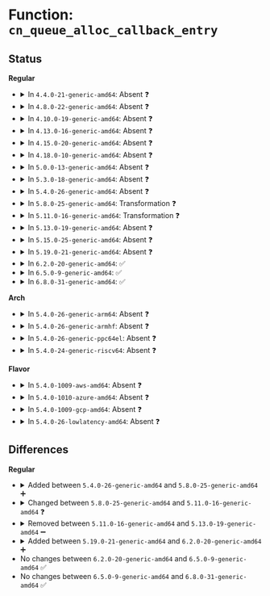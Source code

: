 # Function: <code>cn_queue_alloc_callback_entry</code>

## Status
<b>Regular</b>
<ul>
<li>
<details>
<summary>In <code>4.4.0-21-generic-amd64</code>: Absent ❓</summary>

```json
{
  "name": "cn_queue_alloc_callback_entry",
  "collision_type": "Unique Static",
  "inline_type": "Full",
  "funcs": [
    {
      "addr": 18446744071584356212,
      "name": "cn_queue_alloc_callback_entry",
      "external": false,
      "loc": "drivers/connector/cn_queue.c:35",
      "file": "drivers/connector/cn_queue.c",
      "inline": "not declared, inlined",
      "caller_inline": [
        "drivers/connector/cn_queue.c:cn_queue_add_callback"
      ],
      "caller_func": []
    }
  ],
  "symbols": []
}
```
</details>
</li>
<li>
<details>
<summary>In <code>4.8.0-22-generic-amd64</code>: Absent ❓</summary>

```json
{
  "name": "cn_queue_alloc_callback_entry",
  "collision_type": "Unique Static",
  "inline_type": "Full",
  "funcs": [
    {
      "addr": 18446744071584690356,
      "name": "cn_queue_alloc_callback_entry",
      "external": false,
      "loc": "drivers/connector/cn_queue.c:35",
      "file": "drivers/connector/cn_queue.c",
      "inline": "not declared, inlined",
      "caller_inline": [
        "drivers/connector/cn_queue.c:cn_queue_add_callback"
      ],
      "caller_func": []
    }
  ],
  "symbols": []
}
```
</details>
</li>
<li>
<details>
<summary>In <code>4.10.0-19-generic-amd64</code>: Absent ❓</summary>

```json
{
  "name": "cn_queue_alloc_callback_entry",
  "collision_type": "Unique Static",
  "inline_type": "Full",
  "funcs": [
    {
      "addr": 18446744071584876916,
      "name": "cn_queue_alloc_callback_entry",
      "external": false,
      "loc": "drivers/connector/cn_queue.c:35",
      "file": "drivers/connector/cn_queue.c",
      "inline": "not declared, inlined",
      "caller_inline": [
        "drivers/connector/cn_queue.c:cn_queue_add_callback"
      ],
      "caller_func": []
    }
  ],
  "symbols": []
}
```
</details>
</li>
<li>
<details>
<summary>In <code>4.13.0-16-generic-amd64</code>: Absent ❓</summary>

```json
{
  "name": "cn_queue_alloc_callback_entry",
  "collision_type": "Unique Static",
  "inline_type": "Full",
  "funcs": [
    {
      "addr": 18446744071584965812,
      "name": "cn_queue_alloc_callback_entry",
      "external": false,
      "loc": "drivers/connector/cn_queue.c:35",
      "file": "drivers/connector/cn_queue.c",
      "inline": "not declared, inlined",
      "caller_inline": [
        "drivers/connector/cn_queue.c:cn_queue_add_callback"
      ],
      "caller_func": []
    }
  ],
  "symbols": []
}
```
</details>
</li>
<li>
<details>
<summary>In <code>4.15.0-20-generic-amd64</code>: Absent ❓</summary>

```json
{
  "name": "cn_queue_alloc_callback_entry",
  "collision_type": "Unique Static",
  "inline_type": "Full",
  "funcs": [
    {
      "addr": 18446744071585387140,
      "name": "cn_queue_alloc_callback_entry",
      "external": false,
      "loc": "drivers/connector/cn_queue.c:35",
      "file": "drivers/connector/cn_queue.c",
      "inline": "not declared, inlined",
      "caller_inline": [
        "drivers/connector/cn_queue.c:cn_queue_add_callback"
      ],
      "caller_func": []
    }
  ],
  "symbols": []
}
```
</details>
</li>
<li>
<details>
<summary>In <code>4.18.0-10-generic-amd64</code>: Absent ❓</summary>

```json
{
  "name": "cn_queue_alloc_callback_entry",
  "collision_type": "Unique Static",
  "inline_type": "Full",
  "funcs": [
    {
      "addr": 18446744071585630357,
      "name": "cn_queue_alloc_callback_entry",
      "external": false,
      "loc": "drivers/connector/cn_queue.c:35",
      "file": "drivers/connector/cn_queue.c",
      "inline": "not declared, inlined",
      "caller_inline": [
        "drivers/connector/cn_queue.c:cn_queue_add_callback"
      ],
      "caller_func": []
    }
  ],
  "symbols": []
}
```
</details>
</li>
<li>
<details>
<summary>In <code>5.0.0-13-generic-amd64</code>: Absent ❓</summary>

```json
{
  "name": "cn_queue_alloc_callback_entry",
  "collision_type": "Unique Static",
  "inline_type": "Full",
  "funcs": [
    {
      "addr": 18446744071585757557,
      "name": "cn_queue_alloc_callback_entry",
      "external": false,
      "loc": "drivers/connector/cn_queue.c:35",
      "file": "drivers/connector/cn_queue.c",
      "inline": "not declared, inlined",
      "caller_inline": [
        "drivers/connector/cn_queue.c:cn_queue_add_callback"
      ],
      "caller_func": []
    }
  ],
  "symbols": []
}
```
</details>
</li>
<li>
<details>
<summary>In <code>5.3.0-18-generic-amd64</code>: Absent ❓</summary>

```json
{
  "name": "cn_queue_alloc_callback_entry",
  "collision_type": "Unique Static",
  "inline_type": "Full",
  "funcs": [
    {
      "addr": 18446744071585989877,
      "name": "cn_queue_alloc_callback_entry",
      "external": false,
      "loc": "drivers/connector/cn_queue.c:21",
      "file": "drivers/connector/cn_queue.c",
      "inline": "not declared, inlined",
      "caller_inline": [
        "drivers/connector/cn_queue.c:cn_queue_add_callback"
      ],
      "caller_func": []
    }
  ],
  "symbols": []
}
```
</details>
</li>
<li>
<details>
<summary>In <code>5.4.0-26-generic-amd64</code>: Absent ❓</summary>

```json
{
  "name": "cn_queue_alloc_callback_entry",
  "collision_type": "Unique Static",
  "inline_type": "Full",
  "funcs": [
    {
      "addr": 18446744071586136853,
      "name": "cn_queue_alloc_callback_entry",
      "external": false,
      "loc": "drivers/connector/cn_queue.c:21",
      "file": "drivers/connector/cn_queue.c",
      "inline": "not declared, inlined",
      "caller_inline": [
        "drivers/connector/cn_queue.c:cn_queue_add_callback"
      ],
      "caller_func": []
    }
  ],
  "symbols": []
}
```
</details>
</li>
<li>
<details>
<summary>In <code>5.8.0-25-generic-amd64</code>: Transformation ❓</summary>

```c
struct cn_callback_entry * cn_queue_alloc_callback_entry(struct cn_queue_dev * dev, const char * name, struct cb_id * id, void (*)(struct cn_msg *, struct netlink_skb_parms *) callback)
```

```json
{
  "name": "cn_queue_alloc_callback_entry",
  "collision_type": "Unique Static",
  "inline_type": "No",
  "funcs": [
    {
      "addr": 0,
      "name": "cn_queue_alloc_callback_entry",
      "external": false,
      "loc": "drivers/connector/cn_queue.c:21",
      "file": "drivers/connector/cn_queue.c",
      "inline": "seen, unknown",
      "caller_inline": [],
      "caller_func": [
        "drivers/connector/cn_queue.c:cn_queue_add_callback"
      ]
    }
  ],
  "symbols": [
    {
      "addr": 18446744071586892192,
      "name": "cn_queue_alloc_callback_entry",
      "section": ".text",
      "bind": "STB_LOCAL",
      "size": 129
    },
    {
      "addr": 18446744071586893073,
      "name": "cn_queue_alloc_callback_entry.cold",
      "section": ".text",
      "bind": "STB_LOCAL",
      "size": 17
    }
  ]
}
```
</details>
</li>
<li>
<details>
<summary>In <code>5.11.0-16-generic-amd64</code>: Transformation ❓</summary>

```c
struct cn_callback_entry * cn_queue_alloc_callback_entry(struct cn_queue_dev * dev, const char * name, const struct cb_id * id, void (*)(struct cn_msg *, struct netlink_skb_parms *) callback)
```

```json
{
  "name": "cn_queue_alloc_callback_entry",
  "collision_type": "Unique Static",
  "inline_type": "No",
  "funcs": [
    {
      "addr": 0,
      "name": "cn_queue_alloc_callback_entry",
      "external": false,
      "loc": "drivers/connector/cn_queue.c:21",
      "file": "drivers/connector/cn_queue.c",
      "inline": "seen, unknown",
      "caller_inline": [],
      "caller_func": [
        "drivers/connector/cn_queue.c:cn_queue_add_callback"
      ]
    }
  ],
  "symbols": [
    {
      "addr": 18446744071586977136,
      "name": "cn_queue_alloc_callback_entry",
      "section": ".text",
      "bind": "STB_LOCAL",
      "size": 129
    },
    {
      "addr": 18446744071591483515,
      "name": "cn_queue_alloc_callback_entry.cold",
      "section": ".text",
      "bind": "STB_LOCAL",
      "size": 17
    }
  ]
}
```
</details>
</li>
<li>
<details>
<summary>In <code>5.13.0-19-generic-amd64</code>: Absent ❓</summary>

```json
{
  "name": "cn_queue_alloc_callback_entry",
  "collision_type": "Unique Static",
  "inline_type": "Full",
  "funcs": [
    {
      "addr": 18446744071586859869,
      "name": "cn_queue_alloc_callback_entry",
      "external": false,
      "loc": "drivers/connector/cn_queue.c:21",
      "file": "drivers/connector/cn_queue.c",
      "inline": "not declared, inlined",
      "caller_inline": [
        "drivers/connector/cn_queue.c:cn_queue_add_callback"
      ],
      "caller_func": []
    }
  ],
  "symbols": []
}
```
</details>
</li>
<li>
<details>
<summary>In <code>5.15.0-25-generic-amd64</code>: Absent ❓</summary>

```json
{
  "name": "cn_queue_alloc_callback_entry",
  "collision_type": "Unique Static",
  "inline_type": "Full",
  "funcs": [
    {
      "addr": 18446744071587431645,
      "name": "cn_queue_alloc_callback_entry",
      "external": false,
      "loc": "drivers/connector/cn_queue.c:21",
      "file": "drivers/connector/cn_queue.c",
      "inline": "not declared, inlined",
      "caller_inline": [
        "drivers/connector/cn_queue.c:cn_queue_add_callback"
      ],
      "caller_func": []
    }
  ],
  "symbols": []
}
```
</details>
</li>
<li>
<details>
<summary>In <code>5.19.0-21-generic-amd64</code>: Absent ❓</summary>

```json
{
  "name": "cn_queue_alloc_callback_entry",
  "collision_type": "Unique Static",
  "inline_type": "Full",
  "funcs": [
    {
      "addr": 18446744071588747229,
      "name": "cn_queue_alloc_callback_entry",
      "external": false,
      "loc": "drivers/connector/cn_queue.c:21",
      "file": "drivers/connector/cn_queue.c",
      "inline": "not declared, inlined",
      "caller_inline": [
        "drivers/connector/cn_queue.c:cn_queue_add_callback"
      ],
      "caller_func": []
    }
  ],
  "symbols": []
}
```
</details>
</li>
<li>
<details>
<summary>In <code>6.2.0-20-generic-amd64</code>: ✅</summary>

```c
struct cn_callback_entry * cn_queue_alloc_callback_entry(struct cn_queue_dev * dev, const char * name, const struct cb_id * id, void (*)(struct cn_msg *, struct netlink_skb_parms *) callback)
```

```json
{
  "name": "cn_queue_alloc_callback_entry",
  "collision_type": "Unique Static",
  "inline_type": "No",
  "funcs": [
    {
      "addr": 18446744071590234208,
      "name": "cn_queue_alloc_callback_entry",
      "external": false,
      "loc": "drivers/connector/cn_queue.c:21",
      "file": "drivers/connector/cn_queue.c",
      "inline": "seen, unknown",
      "caller_inline": [],
      "caller_func": [
        "drivers/connector/cn_queue.c:cn_queue_add_callback"
      ]
    }
  ],
  "symbols": [
    {
      "addr": 18446744071590234208,
      "name": "cn_queue_alloc_callback_entry",
      "section": ".text",
      "bind": "STB_LOCAL",
      "size": 151
    }
  ]
}
```
</details>
</li>
<li>
<details>
<summary>In <code>6.5.0-9-generic-amd64</code>: ✅</summary>

```c
struct cn_callback_entry * cn_queue_alloc_callback_entry(struct cn_queue_dev * dev, const char * name, const struct cb_id * id, void (*)(struct cn_msg *, struct netlink_skb_parms *) callback)
```

```json
{
  "name": "cn_queue_alloc_callback_entry",
  "collision_type": "Unique Static",
  "inline_type": "No",
  "funcs": [
    {
      "addr": 18446744071590554320,
      "name": "cn_queue_alloc_callback_entry",
      "external": false,
      "loc": "drivers/connector/cn_queue.c:21",
      "file": "drivers/connector/cn_queue.c",
      "inline": "seen, unknown",
      "caller_inline": [],
      "caller_func": [
        "drivers/connector/cn_queue.c:cn_queue_add_callback"
      ]
    }
  ],
  "symbols": [
    {
      "addr": 18446744071590554320,
      "name": "cn_queue_alloc_callback_entry",
      "section": ".text",
      "bind": "STB_LOCAL",
      "size": 151
    }
  ]
}
```
</details>
</li>
<li>
<details>
<summary>In <code>6.8.0-31-generic-amd64</code>: ✅</summary>

```c
struct cn_callback_entry * cn_queue_alloc_callback_entry(struct cn_queue_dev * dev, const char * name, const struct cb_id * id, void (*)(struct cn_msg *, struct netlink_skb_parms *) callback)
```

```json
{
  "name": "cn_queue_alloc_callback_entry",
  "collision_type": "Unique Static",
  "inline_type": "No",
  "funcs": [
    {
      "addr": 18446744071590911312,
      "name": "cn_queue_alloc_callback_entry",
      "external": false,
      "loc": "drivers/connector/cn_queue.c:21",
      "file": "drivers/connector/cn_queue.c",
      "inline": "seen, unknown",
      "caller_inline": [],
      "caller_func": [
        "drivers/connector/cn_queue.c:cn_queue_add_callback"
      ]
    }
  ],
  "symbols": [
    {
      "addr": 18446744071590911312,
      "name": "cn_queue_alloc_callback_entry",
      "section": ".text",
      "bind": "STB_LOCAL",
      "size": 198
    }
  ]
}
```
</details>
</li>
</ul>
<b>Arch</b>
<ul>
<li>
<details>
<summary>In <code>5.4.0-26-generic-arm64</code>: Absent ❓</summary>

```json
{
  "name": "cn_queue_alloc_callback_entry",
  "collision_type": "Unique Static",
  "inline_type": "Full",
  "funcs": [
    {
      "addr": 18446603336498926392,
      "name": "cn_queue_alloc_callback_entry",
      "external": false,
      "loc": "drivers/connector/cn_queue.c:21",
      "file": "drivers/connector/cn_queue.c",
      "inline": "not declared, inlined",
      "caller_inline": [
        "drivers/connector/cn_queue.c:cn_queue_add_callback"
      ],
      "caller_func": []
    }
  ],
  "symbols": []
}
```
</details>
</li>
<li>
<details>
<summary>In <code>5.4.0-26-generic-armhf</code>: Absent ❓</summary>

```json
{
  "name": "cn_queue_alloc_callback_entry",
  "collision_type": "Unique Static",
  "inline_type": "Full",
  "funcs": [
    {
      "addr": 3231499992,
      "name": "cn_queue_alloc_callback_entry",
      "external": false,
      "loc": "drivers/connector/cn_queue.c:21",
      "file": "drivers/connector/cn_queue.c",
      "inline": "not declared, inlined",
      "caller_inline": [
        "drivers/connector/cn_queue.c:cn_queue_add_callback"
      ],
      "caller_func": []
    }
  ],
  "symbols": []
}
```
</details>
</li>
<li>
<details>
<summary>In <code>5.4.0-26-generic-ppc64el</code>: Absent ❓</summary>

```json
{
  "name": "cn_queue_alloc_callback_entry",
  "collision_type": "Unique Static",
  "inline_type": "Full",
  "funcs": [
    {
      "addr": 13835058055292062556,
      "name": "cn_queue_alloc_callback_entry",
      "external": false,
      "loc": "drivers/connector/cn_queue.c:21",
      "file": "drivers/connector/cn_queue.c",
      "inline": "not declared, inlined",
      "caller_inline": [
        "drivers/connector/cn_queue.c:cn_queue_add_callback"
      ],
      "caller_func": []
    }
  ],
  "symbols": []
}
```
</details>
</li>
<li>
<details>
<summary>In <code>5.4.0-24-generic-riscv64</code>: Absent ❓</summary>

```json
{
  "name": "cn_queue_alloc_callback_entry",
  "collision_type": "Unique Static",
  "inline_type": "Full",
  "funcs": [
    {
      "addr": 18446743936276315214,
      "name": "cn_queue_alloc_callback_entry",
      "external": false,
      "loc": "drivers/connector/cn_queue.c:21",
      "file": "drivers/connector/cn_queue.c",
      "inline": "not declared, inlined",
      "caller_inline": [
        "drivers/connector/cn_queue.c:cn_queue_add_callback"
      ],
      "caller_func": []
    }
  ],
  "symbols": []
}
```
</details>
</li>
</ul>
<b>Flavor</b>
<ul>
<li>
<details>
<summary>In <code>5.4.0-1009-aws-amd64</code>: Absent ❓</summary>

```json
{
  "name": "cn_queue_alloc_callback_entry",
  "collision_type": "Unique Static",
  "inline_type": "Full",
  "funcs": [
    {
      "addr": 18446744071585897221,
      "name": "cn_queue_alloc_callback_entry",
      "external": false,
      "loc": "drivers/connector/cn_queue.c:21",
      "file": "drivers/connector/cn_queue.c",
      "inline": "not declared, inlined",
      "caller_inline": [
        "drivers/connector/cn_queue.c:cn_queue_add_callback"
      ],
      "caller_func": []
    }
  ],
  "symbols": []
}
```
</details>
</li>
<li>
<details>
<summary>In <code>5.4.0-1010-azure-amd64</code>: Absent ❓</summary>

```json
{
  "name": "cn_queue_alloc_callback_entry",
  "collision_type": "Unique Static",
  "inline_type": "Full",
  "funcs": [
    {
      "addr": 18446744071585756997,
      "name": "cn_queue_alloc_callback_entry",
      "external": false,
      "loc": "drivers/connector/cn_queue.c:21",
      "file": "drivers/connector/cn_queue.c",
      "inline": "not declared, inlined",
      "caller_inline": [
        "drivers/connector/cn_queue.c:cn_queue_add_callback"
      ],
      "caller_func": []
    }
  ],
  "symbols": []
}
```
</details>
</li>
<li>
<details>
<summary>In <code>5.4.0-1009-gcp-amd64</code>: Absent ❓</summary>

```json
{
  "name": "cn_queue_alloc_callback_entry",
  "collision_type": "Unique Static",
  "inline_type": "Full",
  "funcs": [
    {
      "addr": 18446744071586086869,
      "name": "cn_queue_alloc_callback_entry",
      "external": false,
      "loc": "drivers/connector/cn_queue.c:21",
      "file": "drivers/connector/cn_queue.c",
      "inline": "not declared, inlined",
      "caller_inline": [
        "drivers/connector/cn_queue.c:cn_queue_add_callback"
      ],
      "caller_func": []
    }
  ],
  "symbols": []
}
```
</details>
</li>
<li>
<details>
<summary>In <code>5.4.0-26-lowlatency-amd64</code>: Absent ❓</summary>

```json
{
  "name": "cn_queue_alloc_callback_entry",
  "collision_type": "Unique Static",
  "inline_type": "Full",
  "funcs": [
    {
      "addr": 18446744071586195157,
      "name": "cn_queue_alloc_callback_entry",
      "external": false,
      "loc": "drivers/connector/cn_queue.c:21",
      "file": "drivers/connector/cn_queue.c",
      "inline": "not declared, inlined",
      "caller_inline": [
        "drivers/connector/cn_queue.c:cn_queue_add_callback"
      ],
      "caller_func": []
    }
  ],
  "symbols": []
}
```
</details>
</li>
</ul>

## Differences
<b>Regular</b>
<ul>
<li>
<details>
<summary>Added between <code>5.4.0-26-generic-amd64</code> and <code>5.8.0-25-generic-amd64</code> ➕</summary>

```c
struct cn_callback_entry * cn_queue_alloc_callback_entry(struct cn_queue_dev * dev, const char * name, struct cb_id * id, void (*)(struct cn_msg *, struct netlink_skb_parms *) callback)
```
</details>
</li>
<li>
<details>
<summary>Changed between <code>5.8.0-25-generic-amd64</code> and <code>5.11.0-16-generic-amd64</code> ❓</summary>
<ul>
<li>
<b>Param type changed. </b>
<code>struct cb_id * id</code> ➡️ <code>const struct cb_id * id</code>
</li>
</ul>
</details>
</li>
<li>
<details>
<summary>Removed between <code>5.11.0-16-generic-amd64</code> and <code>5.13.0-19-generic-amd64</code> ➖</summary>

```c
struct cn_callback_entry * cn_queue_alloc_callback_entry(struct cn_queue_dev * dev, const char * name, const struct cb_id * id, void (*)(struct cn_msg *, struct netlink_skb_parms *) callback)
```
</details>
</li>
<li>
<details>
<summary>Added between <code>5.19.0-21-generic-amd64</code> and <code>6.2.0-20-generic-amd64</code> ➕</summary>

```c
struct cn_callback_entry * cn_queue_alloc_callback_entry(struct cn_queue_dev * dev, const char * name, const struct cb_id * id, void (*)(struct cn_msg *, struct netlink_skb_parms *) callback)
```
</details>
</li>
<li>
No changes between <code>6.2.0-20-generic-amd64</code> and <code>6.5.0-9-generic-amd64</code> ✅
</li>
<li>
No changes between <code>6.5.0-9-generic-amd64</code> and <code>6.8.0-31-generic-amd64</code> ✅
</li>
</ul>
